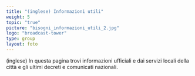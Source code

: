 ```yaml
---
title: "(inglese) Informazioni utili"
weight: 5
topic: "true"
picture: "bisogni_informazioni_utili_2.jpg"
logo: "broadcast-tower"
type: group
layout: foto 
---
```


(inglese) In questa pagina trovi informazioni ufficiali e dai servizi locali della città e gli ultimi decreti e comunicati nazionali.
